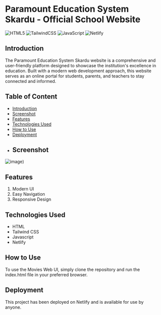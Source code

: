 # Paramount Education System Skardu - Official School Website

![HTML5](https://img.shields.io/badge/html5-%23E34F26.svg?style=for-the-badge&logo=html5&logoColor=white)
![TailwindCSS](https://img.shields.io/badge/tailwindcss-%2338B2AC.svg?style=for-the-badge&logo=tailwind-css&logoColor=white)
![JavaScript](https://img.shields.io/badge/javascript-%23323330.svg?style=for-the-badge&logo=javascript&logoColor=%23F7DF1E)
![Netlify](https://img.shields.io/badge/netlify-%23000000.svg?style=for-the-badge&logo=netlify&logoColor=#00C7B7)

## Introduction
The Paramount Education System Skardu website is a comprehensive and user-friendly platform designed to showcase the institution's excellence in education. Built with a modern web development approach, this website serves as an online portal for students, parents, and teachers to stay connected and informed.

## Table of Content
  * [Introduction](#introduction)
  * [Screenshot](#screenshot)
  * [Features](#features)
  * [Technologies Used](#technologies-used)
  * [How to Use](#how-to-use)
  * [Deployment](#deployment)
  * ## Screenshot
![image](https://i.postimg.cc/13hmywxR/Paramount.jpg))

## Features
1. Modern UI
2. Easy Navigation
3. Responsive Design

## Technologies Used
- HTML
- Tailwind CSS
- Javascript
- Netlify

## How to Use
To use the Movies Web UI, simply clone the repository and run the index.html file in your preferred browser.

## Deployment
This project has been deployed on Netlify and is available for use by anyone.
